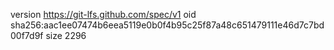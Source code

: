 version https://git-lfs.github.com/spec/v1
oid sha256:aac1ee07474b6eea5119e0b0f4b95c25f87a48c651479111e46d7c7bd00f7d9f
size 2296
